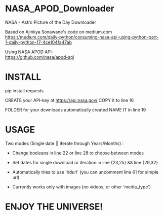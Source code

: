 # NASA_APOD_Downloader
NASA - Astro Picture of the Day Downloader

Based on Ajinkya Sonawane's code on medium.com   
https://medium.com/daily-python/consuming-nasa-api-using-python-part-1-daily-python-17-4ce104fa47ab  
   
Using NASA APOD API:   
https://github.com/nasa/apod-api

# INSTALL
pip install requests

CREATE your API-key at https://api.nasa.gov/
COPY it to line 16

FOLDER for your downloads automatically created
NAME IT in line 19

# USAGE

Two modes (Single date || Iterate through Years/Months) :  
- Change booleans in line 22 or line 28 to choose between modes
- Set dates for single download or iteration in line {23,25} && line {29,32}
  
- Automatically tries to use 'hdurl' (you can uncomment line 61 for simple url)
- Currently works only with images (no videos, or other 'media_type')

# ENJOY THE UNIVERSE!

